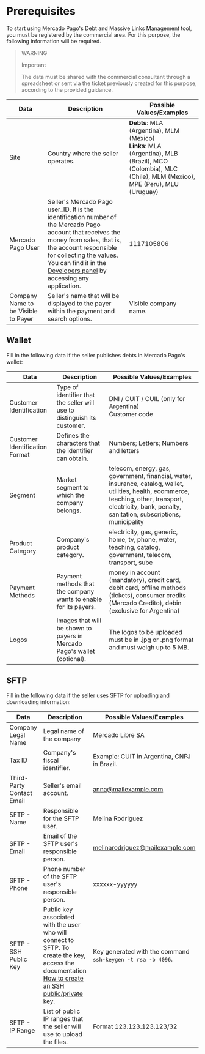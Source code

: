 # Prerequisites

To start using Mercado Pago's Debt and Massive Links Management tool, you must be registered by the commercial area. For this purpose, the following information will be required.

> WARNING
>
> Important
>
> The data must be shared with the commercial consultant through a spreadsheet or sent via the ticket previously created for this purpose, according to the provided guidance.

| Data                             | Description                                                                                                                                                      | Possible Values/Examples                                                                                           |
|----------------------------------|------------------------------------------------------------------------------------------------------------------------------------------------------------------|---------------------------------------------------------------------------------------------------------------------|
| Site                         | Country where the seller operates.                                                                                                                                    | **Debts**: MLA (Argentina), MLM (Mexico) <br> **Links**: MLA (Argentina), MLB (Brazil), MCO (Colombia), MLC (Chile), MLM (Mexico), MPE (Peru), MLU (Uruguay)        |
| Mercado Pago User         | Seller's Mercado Pago user_ID. It is the identification number of the Mercado Pago account that receives the money from sales, that is, the account responsible for collecting the values. You can find it in the [Developers panel](/developers/en/docs/links-and-debts/additional-content/your-integrations/dashboard) by accessing any application. | 1117105806                                                                                                                                                            |
| Company Name to be Visible to Payer | Seller's name that will be displayed to the payer within the payment and search options.                                                        | Visible company name.                                                                                      |

## Wallet 

Fill in the following data if the seller publishes debts in Mercado Pago's wallet:

| Data                        | Description                                                                                                         | Possible Values/Examples                                                                                                    |
|-----------------------------|---------------------------------------------------------------------------------------------------------------------|------------------------------------------------------------------------------------------------------------------------------|
| Customer Identification  | Type of identifier that the seller will use to distinguish its customer.                                      | DNI / CUIT / CUIL (only for Argentina) <br> Customer code                                                                         |
| Customer Identification Format | Defines the characters that the identifier can obtain.                                                          | Numbers; Letters; Numbers and letters                                                                                            |
| Segment                     | Market segment to which the company belongs.                                                                   | telecom, energy, gas, government, financial, water, insurance, catalog, wallet, utilities, health, ecommerce, teaching, other, transport, electricity, bank, penalty, sanitation, subscriptions, municipality |
| Product Category            | Company's product category.                                                                                      | electricity, gas, generic, home, tv, phone, water, teaching, catalog, government, telecom, transport, sube                     |
| Payment Methods      | Payment methods that the company wants to enable for its payers.                                                                              | money in account (mandatory), credit card, debit card, offline methods (tickets), consumer credits (Mercado Credito), debin (exclusive for Argentina)                     |
| Logos                       | Images that will be shown to payers in Mercado Pago's wallet (optional).                        | The logos to be uploaded must be in .jpg or .png format and must weigh up to 5 MB.  |

## SFTP

Fill in the following data if the seller uses SFTP for uploading and downloading information:

| Data                        | Description                                                                                   | Possible Values/Examples                                                                                                    |
|-----------------------------|-----------------------------------------------------------------------------------------------|------------------------------------------------------------------------------------------------------------------------------|
| Company Legal Name        | Legal name of the company                                                                                         | Mercado Libre SA                                                                                                                       |
| Tax ID                      | Company's fiscal identifier.                                                                                         | Example: CUIT in Argentina, CNPJ in Brazil.                                                                                                                        |
| Third-Party Contact Email    | Seller's email account.                                                               | anna@mailexample.com                                                                                                                        |
| SFTP - Name               | Responsible for the SFTP user.                                                                | Melina Rodriguez                                                                                                                         |
| SFTP - Email                | Email of the SFTP user's responsible person.                                                       | melinarodriguez@mailexample.com                                                                                                                         |
| SFTP - Phone             | Phone number of the SFTP user's responsible person.                                                    |   xxxxxx-yyyyyy                                                                                                                        |
| SFTP - SSH Public Key    | Public key associated with the user who will connect to SFTP. To create the key, access the documentation [How to create an SSH public/private key](/developers/en/docs/links-and-debts/public-and-private-key). | Key generated with the command `ssh-keygen -t rsa -b 4096`.                                                                |
| SFTP - IP Range             | List of public IP ranges that the seller will use to upload the files.                        | Format 123.123.123.123/32                                                                                                  |
